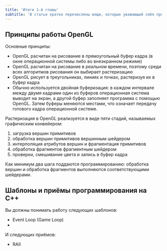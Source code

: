```yaml
---
title: 'Итоги 1-й главы'
subtitle: 'В статье кратко перечислены вещи, которые уважающий себя программист должен знать наизусть'
---
```


## Принципы работы OpenGL

Основные принципы:

- OpenGL расчитан на рисование в прямоугольный буфер кадра (в окне операционной системы либо во внеэкранном режиме)
- OpenGL расчитан на рисование в реальном времени, поэтому среди всех алгоритмов рисования он выбирает растеризацию
- OpenGL рисует в треугольниках, линиях и точках, растеризуя их в буфер кадра
- Обычно используется двойная буферизация: в каждом интервале между двумя кадрами один из буферов операционная система выводит на экран, а другой буфер заполняет программа с помощью OpenGL. Затем буферы меняются местами, что означает передачу готового кадра операционной системе.

Растеризация в OpenGL реализуется в виде пяти стадий, называемых графическим конвейером:

 1. загрузка вершин примитивов
 2. обработка вершин примитивов вершинным шейдером
 3. интерполяция атрибутов вершин и фрагментация примитивов
 4. обработка фрагментов фрагментным шейдером
 5. проверки, смешивание цвета и запись в буфер кадра

Как минимум два шага поддаются программированию: обработка вершин и обработка фрагментов выполняются соответствующими шейдерами.

## Шаблоны и приёмы программирования на C++

Вы должны понимать работу следующих шаблонов:

- Event Loop (Game Loop)
- 

И следующих приёмов:

- RAII
